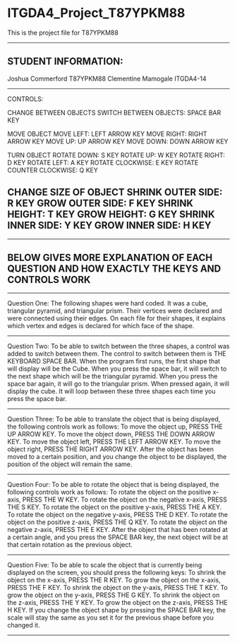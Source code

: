 # ITGDA4_Project_T87YPKM88
This is the project file for T87YPKM88 

----------------------------------------------------------------------------------------------------
STUDENT INFORMATION:
----------------------------------------------------------------------------------------------------
Joshua Commerford
T87YPKM88
Clementine Mamogale
ITGDA4-14

----------------------------------------------------------------------------------------------------
CONTROLS:

CHANGE BETWEEN OBJECTS
SWITCH BETWEEN OBJECTS: SPACE BAR KEY

MOVE OBJECT
MOVE LEFT: LEFT ARROW KEY
MOVE RIGHT: RIGHT ARROW KEY
MOVE UP: UP ARROW KEY
MOVE DOWN: DOWN ARROW KEY

TURN OBJECT
ROTATE DOWN: S KEY
ROTATE UP: W KEY
ROTATE RIGHT: D KEY
ROTATE LEFT: A KEY
ROTATE CLOCKWISE: E KEY
ROTATE COUNTER CLOCKWISE: Q KEY

CHANGE SIZE OF OBJECT
SHRINK OUTER SIDE: R KEY
GROW OUTER SIDE: F KEY
SHRINK HEIGHT: T KEY
GROW HEIGHT: G KEY
SHRINK INNER SIDE: Y KEY
GROW INNER SIDE: H KEY
----------------------------------------------------------------------------------------------------

----------------------------------------------------------------------------------------------------
BELOW GIVES MORE EXPLANATION OF EACH QUESTION AND HOW EXACTLY THE KEYS AND CONTROLS WORK
----------------------------------------------------------------------------------------------------

----------------------------------------------------------------------------------------------------
Question One:
The following shapes were hard coded. It was a cube, triangular pyramid, and triangular prism.
Their vertices were declared and were connected using their edges. On each file for their shapes,
it explains which vertex and edges is declared for which face of the shape.

----------------------------------------------------------------------------------------------------
Question Two:
To be able to switch between the three shapes, a control was added to switch between them.
The control to switch between them is THE KEYBOARD SPACE BAR.
When the program first runs, the first shape that will display will be the Cube. When you press the
space bar, it will switch to the next shape which will be the triangular pyramid. When you press
the space bar again, it will go to the triangular prism. When pressed again, it will display the
cube. It will loop between these three shapes each time you press the space bar.

----------------------------------------------------------------------------------------------------
Question Three:
To be able to translate the object that is being displayed, the following controls work as follows:
To move the object up, PRESS THE UP ARROW KEY. To move the object down, PRESS THE DOWN ARROW KEY.
To move the object left, PRESS THE LEFT ARROW KEY. To move the object right, PRESS THE RIGHT ARROW KEY.
After the object has been moved to a certain position, and you change the object to be displayed,
the position of the object will remain the same.

----------------------------------------------------------------------------------------------------
Question Four:
To be able to rotate the object that is being displayed, the following controls work as follows:
To rotate the object on the positive x-axis, PRESS THE W KEY. To rotate the object on the negative
x-axis, PRESS THE S KEY. To rotate the object on the positive y-axis, PRESS THE A KEY. To rotate the
object on the negative y-axis, PRESS THE D KEY. To rotate the object on the positive z-axis, PRESS
THE Q KEY. To rotate the object on the negative z-axis, PRESS THE E KEY. After the object that has
been rotated at a certain angle, and you press the SPACE BAR key, the next object will be at that
certain rotation as the previous object.

----------------------------------------------------------------------------------------------------
Question Five:
To be able to scale the object that is currently being displayed on the screen, you should press the
following keys: To shrink the object on the x-axis, PRESS THE R KEY. To grow the object on the x-axis,
PRESS THE F KEY. To shrink the object on the y-axis, PRESS THE T KEY. To grow the object on the y-axis,
PRESS THE G KEY. To shrink the object on the z-axis, PRESS THE Y KEY. To grow the object on the z-axis,
PRESS THE H KEY. If you change the object shape by pressing the SPACE BAR key, the scale will stay the
same as you set it for the previous shape before you changed it.

----------------------------------------------------------------------------------------------------
